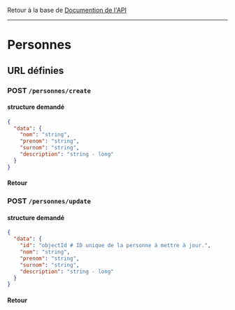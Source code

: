 Retour à la base de [Documention de l'API](documentation-api.md)

---

# Personnes

## URL définies

### POST `/personnes/create`

#### structure demandé
```json
{
  "data": {
    "nom": "string",
    "prenom": "string",
    "surnom": "string",
    "description": "string - long"
  }
}
```

#### Retour


### POST `/personnes/update`

#### structure demandé
```json
{
  "data": {
    "id": "objectId # ID unique de la personne à mettre à jour.",
    "nom": "string",
    "prenom": "string",
    "surnom": "string",
    "description": "string - long"
  }
}
```


#### Retour